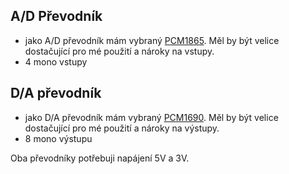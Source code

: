 ## A/D Převodník
- jako A/D převodník mám vybraný [PCM1865](https://www.ti.com/lit/ds/symlink/pcm1865.pdf?ts=1728680670209&ref_url=https%253A%252F%252Fwww.ti.com%252Fproduct%252FPCM1865). Měl by být velice dostačující pro mé použití a nároky na vstupy.
- 4 mono vstupy

## D/A převodník
- jako D/A převodník mám vybraný [PCM1690](https://www.ti.com/lit/ds/symlink/pcm1690.pdf?ts=1728680594948&ref_url=https%253A%252F%252Fcz.mouser.com%252F). Měl by být velice dostačující pro mé použití a nároky na výstupy.
- 8 mono výstupu


Oba převodníky potřebuji napájení 5V a 3V.